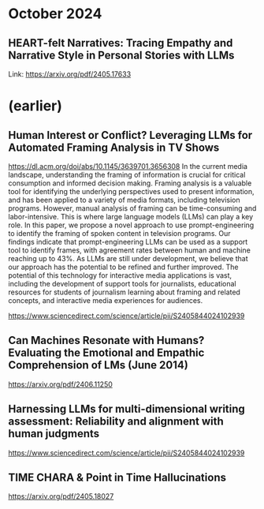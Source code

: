 # October 2024

## HEART-felt Narratives: Tracing Empathy and Narrative Style in Personal Stories with LLMs
Link: https://arxiv.org/pdf/2405.17633

# (earlier)

## Human Interest or Conflict? Leveraging LLMs for Automated Framing Analysis in TV Shows
https://dl.acm.org/doi/abs/10.1145/3639701.3656308
In the current media landscape, understanding the framing of information is crucial for critical consumption and informed decision making. Framing analysis is a valuable tool for identifying the underlying perspectives used to present information, and has been applied to a variety of media formats, including television programs. However, manual analysis of framing can be time-consuming and labor-intensive. This is where large language models (LLMs) can play a key role. In this paper, we propose a novel approach to use prompt-engineering to identify the framing of spoken content in television programs. Our findings indicate that prompt-engineering LLMs can be used as a support tool to identify frames, with agreement rates between human and machine reaching up to 43%. As LLMs are still under development, we believe that our approach has the potential to be refined and further improved. The potential of this technology for interactive media applications is vast, including the development of support tools for journalists, educational resources for students of journalism learning about framing and related concepts, and interactive media experiences for audiences.


https://www.sciencedirect.com/science/article/pii/S2405844024102939

## Can Machines Resonate with Humans? Evaluating the Emotional and Empathic Comprehension of LMs (June 2014)
https://arxiv.org/pdf/2406.11250

## Harnessing LLMs for multi-dimensional writing assessment: Reliability and alignment with human judgments
https://www.sciencedirect.com/science/article/pii/S2405844024102939

## TIME CHARA & Point in Time Hallucinations
https://arxiv.org/pdf/2405.18027
